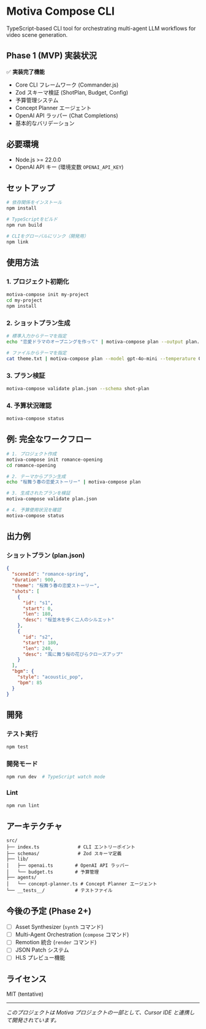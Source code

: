 # Motiva Compose CLI

TypeScript-based CLI tool for orchestrating multi-agent LLM workflows for video scene generation.

## Phase 1 (MVP) 実装状況

✅ **実装完了機能**
- Core CLI フレームワーク (Commander.js)
- Zod スキーマ検証 (ShotPlan, Budget, Config)
- 予算管理システム
- Concept Planner エージェント
- OpenAI API ラッパー (Chat Completions)
- 基本的なバリデーション

## 必要環境

- Node.js >= 22.0.0
- OpenAI API キー (環境変数 `OPENAI_API_KEY`)

## セットアップ

```bash
# 依存関係をインストール
npm install

# TypeScriptをビルド
npm run build

# CLIをグローバルにリンク（開発用）
npm link
```

## 使用方法

### 1. プロジェクト初期化

```bash
motiva-compose init my-project
cd my-project
npm install
```

### 2. ショットプラン生成

```bash
# 標準入力からテーマを指定
echo "恋愛ドラマのオープニングを作って" | motiva-compose plan --output plan.json

# ファイルからテーマを指定
cat theme.txt | motiva-compose plan --model gpt-4o-mini --temperature 0.8
```

### 3. プラン検証

```bash
motiva-compose validate plan.json --schema shot-plan
```

### 4. 予算状況確認

```bash
motiva-compose status
```

## 例: 完全なワークフロー

```bash
# 1. プロジェクト作成
motiva-compose init romance-opening
cd romance-opening

# 2. テーマからプラン生成
echo "桜舞う春の恋愛ストーリー" | motiva-compose plan

# 3. 生成されたプランを検証
motiva-compose validate plan.json

# 4. 予算使用状況を確認
motiva-compose status
```

## 出力例

### ショットプラン (plan.json)
```json
{
  "sceneId": "romance-spring",
  "duration": 900,
  "theme": "桜舞う春の恋愛ストーリー",
  "shots": [
    {
      "id": "s1",
      "start": 0,
      "len": 180,
      "desc": "桜並木を歩く二人のシルエット"
    },
    {
      "id": "s2", 
      "start": 180,
      "len": 240,
      "desc": "風に舞う桜の花びらクローズアップ"
    }
  ],
  "bgm": {
    "style": "acoustic_pop",
    "bpm": 85
  }
}
```

## 開発

### テスト実行
```bash
npm test
```

### 開発モード
```bash
npm run dev  # TypeScript watch mode
```

### Lint
```bash
npm run lint
```

## アーキテクチャ

```
src/
├── index.ts              # CLI エントリーポイント
├── schemas/              # Zod スキーマ定義
├── lib/
│   ├── openai.ts        # OpenAI API ラッパー
│   └── budget.ts        # 予算管理
├── agents/
│   └── concept-planner.ts # Concept Planner エージェント
└── __tests__/           # テストファイル
```

## 今後の予定 (Phase 2+)

- [ ] Asset Synthesizer (`synth` コマンド)
- [ ] Multi-Agent Orchestration (`compose` コマンド)
- [ ] Remotion 統合 (`render` コマンド)
- [ ] JSON Patch システム
- [ ] HLS プレビュー機能

## ライセンス

MIT (tentative)

---

*このプロジェクトは Motiva プロジェクトの一部として、Cursor IDE と連携して開発されています。* 